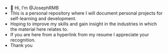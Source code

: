 - 👋 Hi, I’m @JosephRMB
- This is a personal repository where I will document personal projects for self-learning and development.
- Hoping to improve my skills and gain insight in the industries in which the material here relates to.
- If you are here from a hyperlink from my resume I appreciate your recognition.
- Thank you
  
<!---
JosephRMB/JosephRMB is a ✨ special ✨ repository because its `README.md` (this file) appears on your GitHub profile.
You can click the Preview link to take a look at your changes.
--->
